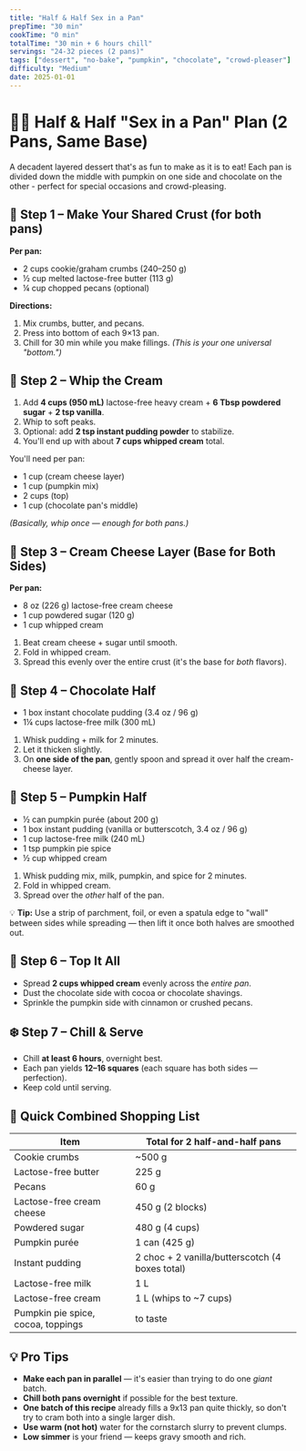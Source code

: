 ```yaml
---
title: "Half & Half Sex in a Pan"
prepTime: "30 min"
cookTime: "0 min"
totalTime: "30 min + 6 hours chill"
servings: "24-32 pieces (2 pans)"
tags: ["dessert", "no-bake", "pumpkin", "chocolate", "crowd-pleaser"]
difficulty: "Medium"
date: 2025-01-01
---
```


# 🍫🎃 Half & Half "Sex in a Pan" Plan (2 Pans, Same Base)

A decadent layered dessert that's as fun to make as it is to eat! Each pan is divided down the middle with pumpkin on one side and chocolate on the other - perfect for special occasions and crowd-pleasing.

## 🧁 Step 1 – Make Your Shared Crust (for both pans)

**Per pan:**

* 2 cups cookie/graham crumbs (240–250 g)
* ½ cup melted lactose-free butter (113 g)
* ¼ cup chopped pecans (optional)

**Directions:**

1. Mix crumbs, butter, and pecans.
2. Press into bottom of each 9×13 pan.
3. Chill for 30 min while you make fillings.
   *(This is your one universal "bottom.")*

## 🥛 Step 2 – Whip the Cream

1. Add **4 cups (950 mL)** lactose-free heavy cream + **6 Tbsp powdered sugar** + **2 tsp vanilla**.
2. Whip to soft peaks.
3. Optional: add **2 tsp instant pudding powder** to stabilize.
4. You'll end up with about **7 cups whipped cream** total.

You'll need per pan:

* 1 cup (cream cheese layer)
* 1 cup (pumpkin mix)
* 2 cups (top)
* 1 cup (chocolate pan's middle)

*(Basically, whip once — enough for both pans.)*

## 🍰 Step 3 – Cream Cheese Layer (Base for Both Sides)

**Per pan:**

* 8 oz (226 g) lactose-free cream cheese
* 1 cup powdered sugar (120 g)
* 1 cup whipped cream

1. Beat cream cheese + sugar until smooth.
2. Fold in whipped cream.
3. Spread this evenly over the entire crust (it's the base for *both* flavors).

## 🍫 Step 4 – Chocolate Half

* 1 box instant chocolate pudding (3.4 oz / 96 g)
* 1¼ cups lactose-free milk (300 mL)

1. Whisk pudding + milk for 2 minutes.
2. Let it thicken slightly.
3. On **one side of the pan**, gently spoon and spread it over half the cream-cheese layer.

## 🎃 Step 5 – Pumpkin Half

* ½ can pumpkin purée (about 200 g)
* 1 box instant pudding (vanilla or butterscotch, 3.4 oz / 96 g)
* 1 cup lactose-free milk (240 mL)
* 1 tsp pumpkin pie spice
* ½ cup whipped cream

1. Whisk pudding mix, milk, pumpkin, and spice for 2 minutes.
2. Fold in whipped cream.
3. Spread over the *other* half of the pan.

💡 **Tip:**
Use a strip of parchment, foil, or even a spatula edge to "wall" between sides while spreading — then lift it once both halves are smoothed out.

## 🍦 Step 6 – Top It All

* Spread **2 cups whipped cream** evenly across the *entire pan*.
* Dust the chocolate side with cocoa or chocolate shavings.
* Sprinkle the pumpkin side with cinnamon or crushed pecans.

## ❄️ Step 7 – Chill & Serve

* Chill **at least 6 hours**, overnight best.
* Each pan yields **12–16 squares** (each square has both sides — perfection).
* Keep cold until serving.

## 🛒 Quick Combined Shopping List

| Item                               | Total for 2 half-and-half pans                  |
| ---------------------------------- | ----------------------------------------------- |
| Cookie crumbs                      | ~500 g                                          |
| Lactose-free butter                | 225 g                                           |
| Pecans                             | 60 g                                            |
| Lactose-free cream cheese          | 450 g (2 blocks)                                |
| Powdered sugar                     | 480 g (4 cups)                                  |
| Pumpkin purée                      | 1 can (425 g)                                   |
| Instant pudding                    | 2 choc + 2 vanilla/butterscotch (4 boxes total) |
| Lactose-free milk                  | 1 L                                             |
| Lactose-free cream                 | 1 L (whips to ~7 cups)                          |
| Pumpkin pie spice, cocoa, toppings | to taste                                        |

## 💡 Pro Tips

* **Make each pan in parallel** — it's easier than trying to do one *giant* batch.
* **Chill both pans overnight** if possible for the best texture.
* **One batch of this recipe** already fills a 9x13 pan quite thickly, so don't try to cram both into a single larger dish.
* **Use warm (not hot)** water for the cornstarch slurry to prevent clumps.
* **Low simmer** is your friend — keeps gravy smooth and rich.
